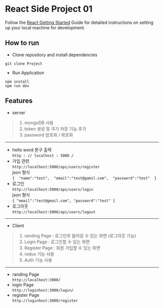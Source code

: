 # React Side Project 01
Follow the [React Getting Started](https://ko.reactjs.org/tutorial/tutorial.html) Guide for detailed instructions on setting up your local machine for development.

## How to run
* Clone repository and install dependencies
```
git clone Project
```
* Run Application
```
npm install
npm run dev
```

## Features
* server
> 1. mongoDB 사용
> 2. token 생성 및 쿠기 저장 기능 추가
> 3. password 암호화 / 복호화
------------------
* hello word 문구 출력\
```http : // localhost : 5000 /``` 
* 가입 관련\
```http://localhost:5000/api/users/register``` 
\
json 형식\
``
{ 
"name":"test", 
"email":"test@gamil.com", 
"password":"test" 
}
``
* 로그인\
```http://localhost:5000/api/users/login```
\
json 형식\
``
{
    "email":"test@gmail.com",
    "password":"test"
}
``
* 로그아웃\
```http://localhost:5000/api/users/logout```
---------------------
* Client
> 1. randing Page : 로그인후 들어갈 수 있는 화면 (로그아웃 가능)
> 2. Login Page : 로그인할 수 있는 화면
> 3. Register Page : 회원 가입할 수 있는 화면
> 4. redux 기능 사용
> 5. Auth 기능 사용
--------------
* randing Page\
```http://localhost:3000/```
* login Page\
```http://loginhost:3000/login/```
* register Page\
```http://loginhost:3000/register```
